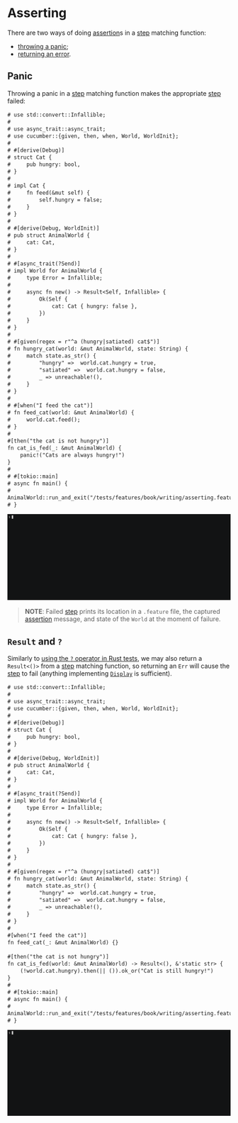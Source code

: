 Asserting
=========

There are two ways of doing [assertion]s in a [step] matching function: 
- [throwing a panic](#panic);
- [returning an error](#result-and-).




## Panic

Throwing a panic in a [step] matching function makes the appropriate [step] failed:
```rust,should_panic
# use std::convert::Infallible;
#
# use async_trait::async_trait;
# use cucumber::{given, then, when, World, WorldInit};
#
# #[derive(Debug)]
# struct Cat {
#     pub hungry: bool,
# }
#
# impl Cat {
#     fn feed(&mut self) {
#         self.hungry = false;
#     }
# }
#
# #[derive(Debug, WorldInit)]
# pub struct AnimalWorld {
#     cat: Cat,
# }
#
# #[async_trait(?Send)]
# impl World for AnimalWorld {
#     type Error = Infallible;
#
#     async fn new() -> Result<Self, Infallible> {
#         Ok(Self {
#             cat: Cat { hungry: false },
#         })
#     }
# }
#
# #[given(regex = r"^a (hungry|satiated) cat$")]
# fn hungry_cat(world: &mut AnimalWorld, state: String) {
#     match state.as_str() {
#         "hungry" =>  world.cat.hungry = true,
#         "satiated" =>  world.cat.hungry = false,
#         _ => unreachable!(),
#     }
# }
#
# #[when("I feed the cat")]
# fn feed_cat(world: &mut AnimalWorld) {
#     world.cat.feed();
# }
#
#[then("the cat is not hungry")]
fn cat_is_fed(_: &mut AnimalWorld) {
    panic!("Cats are always hungry!")
}
#
# #[tokio::main]
# async fn main() {
#     AnimalWorld::run_and_exit("/tests/features/book/writing/asserting.feature").await;
# }
```
![record](../rec/writing_asserting_panic.gif)

> __NOTE__: Failed [step] prints its location in a `.feature` file, the captured [assertion] message, and state of the `World` at the moment of failure.




## `Result` and `?`

Similarly to [using the `?` operator in Rust tests][1], we may also return a `Result<()>` from a [step] matching function, so returning an `Err` will cause the [step] to fail (anything implementing [`Display`] is sufficient).
```rust,should_panic
# use std::convert::Infallible;
#
# use async_trait::async_trait;
# use cucumber::{given, then, when, World, WorldInit};
#
# #[derive(Debug)]
# struct Cat {
#     pub hungry: bool,
# }
#
# #[derive(Debug, WorldInit)]
# pub struct AnimalWorld {
#     cat: Cat,
# }
#
# #[async_trait(?Send)]
# impl World for AnimalWorld {
#     type Error = Infallible;
#
#     async fn new() -> Result<Self, Infallible> {
#         Ok(Self {
#             cat: Cat { hungry: false },
#         })
#     }
# }
#
# #[given(regex = r"^a (hungry|satiated) cat$")]
# fn hungry_cat(world: &mut AnimalWorld, state: String) {
#     match state.as_str() {
#         "hungry" =>  world.cat.hungry = true,
#         "satiated" =>  world.cat.hungry = false,
#         _ => unreachable!(),
#     }
# }
#
#[when("I feed the cat")]
fn feed_cat(_: &mut AnimalWorld) {}

#[then("the cat is not hungry")]
fn cat_is_fed(world: &mut AnimalWorld) -> Result<(), &'static str> {
    (!world.cat.hungry).then(|| ()).ok_or("Cat is still hungry!")
}
#
# #[tokio::main]
# async fn main() {
#     AnimalWorld::run_and_exit("/tests/features/book/writing/asserting.feature").await;
# }
```
![record](../rec/writing_asserting_result.gif)




[`Display`]: https://doc.rust-lang.org/stable/std/fmt/trait.Display.html
[assertion]: https://en.wikipedia.org/wiki/Assertion_(software_development)
[step]: https://cucumber.io/docs/gherkin/reference#steps
[1]: https://doc.rust-lang.org/rust-by-example/testing/unit_testing.html#tests-and-
